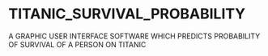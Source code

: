 # TITANIC_SURVIVAL_PROBABILITY
A GRAPHIC USER INTERFACE SOFTWARE WHICH PREDICTS PROBABILITY OF SURVIVAL OF A PERSON ON TITANIC 
